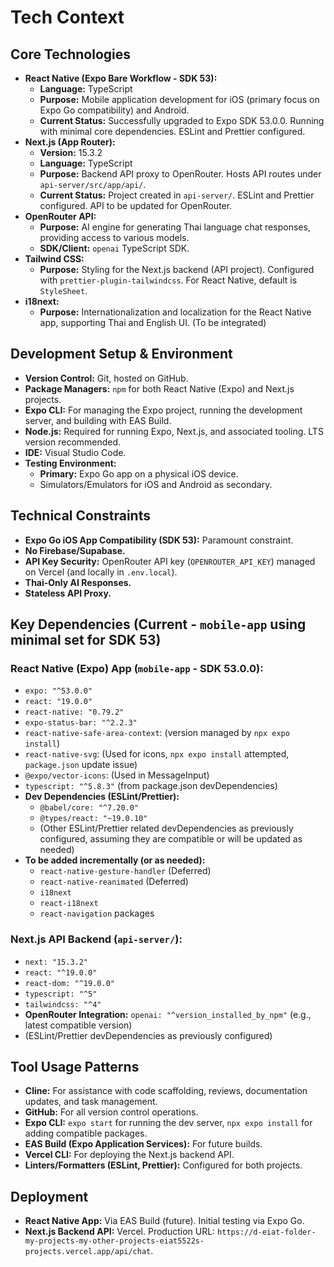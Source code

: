# Tech Context

## Core Technologies
-   **React Native (Expo Bare Workflow - SDK 53):**
    -   **Language:** TypeScript
    -   **Purpose:** Mobile application development for iOS (primary focus on Expo Go compatibility) and Android.
    -   **Current Status:** Successfully upgraded to Expo SDK 53.0.0. Running with minimal core dependencies. ESLint and Prettier configured.
-   **Next.js (App Router):**
    -   **Version:** 15.3.2
    -   **Language:** TypeScript
    -   **Purpose:** Backend API proxy to OpenRouter. Hosts API routes under `api-server/src/app/api/`.
    -   **Current Status:** Project created in `api-server/`. ESLint and Prettier configured. API to be updated for OpenRouter.
-   **OpenRouter API:**
    -   **Purpose:** AI engine for generating Thai language chat responses, providing access to various models.
    -   **SDK/Client:** `openai` TypeScript SDK.
-   **Tailwind CSS:**
    -   **Purpose:** Styling for the Next.js backend (API project). Configured with `prettier-plugin-tailwindcss`. For React Native, default is `StyleSheet`.
-   **i18next:**
    -   **Purpose:** Internationalization and localization for the React Native app, supporting Thai and English UI. (To be integrated)

## Development Setup & Environment
-   **Version Control:** Git, hosted on GitHub.
-   **Package Managers:** `npm` for both React Native (Expo) and Next.js projects.
-   **Expo CLI:** For managing the Expo project, running the development server, and building with EAS Build.
-   **Node.js:** Required for running Expo, Next.js, and associated tooling. LTS version recommended.
-   **IDE:** Visual Studio Code.
-   **Testing Environment:**
    -   **Primary:** Expo Go app on a physical iOS device.
    -   Simulators/Emulators for iOS and Android as secondary.

## Technical Constraints
-   **Expo Go iOS App Compatibility (SDK 53):** Paramount constraint.
-   **No Firebase/Supabase.**
-   **API Key Security:** OpenRouter API key (`OPENROUTER_API_KEY`) managed on Vercel (and locally in `.env.local`).
-   **Thai-Only AI Responses.**
-   **Stateless API Proxy.**

## Key Dependencies (Current - `mobile-app` using minimal set for SDK 53)

### React Native (Expo) App (`mobile-app` - SDK 53.0.0):
-   `expo: "^53.0.0"`
-   `react: "19.0.0"`
-   `react-native: "0.79.2"`
-   `expo-status-bar: "^2.2.3"`
-   `react-native-safe-area-context`: (version managed by `npx expo install`)
-   `react-native-svg`: (Used for icons, `npx expo install` attempted, `package.json` update issue)
-   `@expo/vector-icons`: (Used in MessageInput)
-   `typescript: "^5.8.3"` (from package.json devDependencies)
-   **Dev Dependencies (ESLint/Prettier):**
    -   `@babel/core: "^7.20.0"`
    -   `@types/react: "~19.0.10"`
    -   (Other ESLint/Prettier related devDependencies as previously configured, assuming they are compatible or will be updated as needed)
-   **To be added incrementally (or as needed):**
    -   `react-native-gesture-handler` (Deferred)
    -   `react-native-reanimated` (Deferred)
    -   `i18next`
    -   `react-i18next`
    -   `react-navigation` packages

### Next.js API Backend (`api-server/`):
-   `next: "15.3.2"`
-   `react: "^19.0.0"`
-   `react-dom: "^19.0.0"`
-   `typescript: "^5"`
-   `tailwindcss: "^4"`
-   **OpenRouter Integration:** `openai: "^version_installed_by_npm"` (e.g., latest compatible version)
-   (ESLint/Prettier devDependencies as previously configured)

## Tool Usage Patterns
-   **Cline:** For assistance with code scaffolding, reviews, documentation updates, and task management.
-   **GitHub:** For all version control operations.
-   **Expo CLI:** `expo start` for running the dev server, `npx expo install` for adding compatible packages.
-   **EAS Build (Expo Application Services):** For future builds.
-   **Vercel CLI:** For deploying the Next.js backend API.
-   **Linters/Formatters (ESLint, Prettier):** Configured for both projects.

## Deployment
-   **React Native App:** Via EAS Build (future). Initial testing via Expo Go.
-   **Next.js Backend API:** Vercel. Production URL: `https://d-eiat-folder-my-projects-my-other-projects-eiat5522s-projects.vercel.app/api/chat`.
